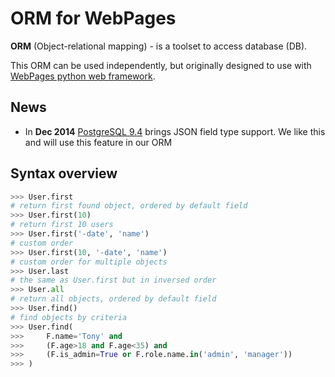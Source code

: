 ORM for WebPages
===

**ORM** (Object-relational mapping) - is a toolset to access database (DB).

This ORM can be used independently, but originally designed to use with [WebPages python web framework](https://github.com/webpages/webpages).


News
---

 * In **Dec 2014** [PostgreSQL 9.4](http://www.postgresql.org/about/news/1557/) brings JSON field type support. We like this and will use this feature in our ORM


Syntax overview
---

```python
>>> User.first
# return first found object, ordered by default field
>>> User.first(10)
# return first 10 users
>>> User.first('-date', 'name')
# custom order
>>> User.first(10, '-date', 'name')
# custom order for multiple objects
>>> User.last
# the same as User.first but in inversed order
>>> User.all
# return all objects, ordered by default field
>>> User.find()
# find objects by criteria
>>> User.find(
>>>     F.name='Tony' and
>>>     (F.age>18 and F.age<35) and
>>>     (F.is_admin=True or F.role.name.in('admin', 'manager'))
>>> )
```
